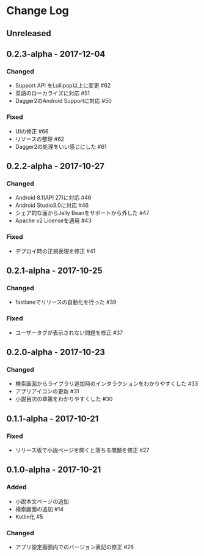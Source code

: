 # Change Log

## Unreleased

## 0.2.3-alpha - 2017-12-04
### Changed
- Support API をLollipop以上に変更 #62 
- 英語のローカライズに対応 #51
- Dagger2のAndroid Supportに対応 #50

### Fixed
- UIの修正 #66
- リソースの整理 #62
- Dagger2の処理をいい感じにした #61

## 0.2.2-alpha - 2017-10-27
### Changed
- Android 8.1(API 27)に対応 #46
- Android Studio3.0に対応 #46
- シェア的な面からJelly Beanをサポートから外した #47
- Apache v2 Licenseを適用 #43

### Fixed
- デプロイ時の正規表現を修正 #41

## 0.2.1-alpha - 2017-10-25
### Changed
- fastlaneでリリースの自動化を行った #39

### Fixed
- ユーザータグが表示されない問題を修正 #37

## 0.2.0-alpha - 2017-10-23
### Changed
- 検索画面からライブラリ追加時のインタラクションをわかりやすくした #33 
- アプリアイコンの更新 #31
- 小説目次の章第をわかりやすくした #30

## 0.1.1-alpha - 2017-10-21
### Fixed
- リリース版で小説ページを開くと落ちる問題を修正 #27

## 0.1.0-alpha - 2017-10-21
### Added
- 小説本文ページの追加
- 検索画面の追加 #14
- Kotlin化 #5

### Changed
- アプリ設定画面内でのバージョン表記の修正 #26
